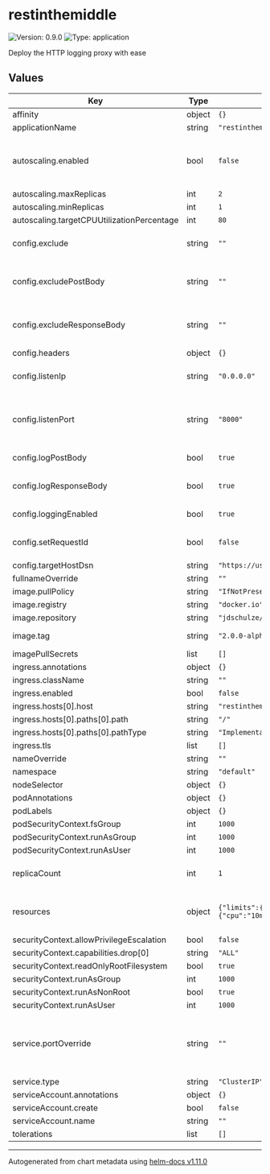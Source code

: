 # restinthemiddle

![Version: 0.9.0](https://img.shields.io/badge/Version-0.9.0-informational?style=flat-square) ![Type: application](https://img.shields.io/badge/Type-application-informational?style=flat-square)

Deploy the HTTP logging proxy with ease

## Values

| Key | Type | Default | Description |
|-----|------|---------|-------------|
| affinity | object | `{}` |  |
| applicationName | string | `"restinthemiddle"` |  |
| autoscaling.enabled | bool | `false` | Handle with care! Autoscaling will make sense only if you have centralized logging. |
| autoscaling.maxReplicas | int | `2` |  |
| autoscaling.minReplicas | int | `1` |  |
| autoscaling.targetCPUUtilizationPercentage | int | `80` |  |
| config.exclude | string | `""` | Exclude requests that match this URL RegEx |
| config.excludePostBody | string | `""` | Do not log the Request body if the URL path matches this RegEx |
| config.excludeResponseBody | string | `""` | Do not log the Response body if the URL path matches this RegEx |
| config.headers | object | `{}` |  |
| config.listenIp | string | `"0.0.0.0"` | Usually you should not change this value |
| config.listenPort | string | `"8000"` | Non-privileged ports only! Use service.portOverride if you want to use a privileged port. |
| config.logPostBody | bool | `true` | Log the Request body |
| config.logResponseBody | bool | `true` | Log the Response body (if it is not chunked) |
| config.loggingEnabled | bool | `true` | You know, for Logging |
| config.setRequestId | bool | `false` | Add an X-Request-Id header if not already present |
| config.targetHostDsn | string | `"https://username:password@example.com:4443/example/path"` | The target's URL |
| fullnameOverride | string | `""` |  |
| image.pullPolicy | string | `"IfNotPresent"` |  |
| image.registry | string | `"docker.io"` |  |
| image.repository | string | `"jdschulze/restinthemiddle"` |  |
| image.tag | string | `"2.0.0-alpha.15"` | Restinthemiddle container image tag |
| imagePullSecrets | list | `[]` |  |
| ingress.annotations | object | `{}` |  |
| ingress.className | string | `""` |  |
| ingress.enabled | bool | `false` |  |
| ingress.hosts[0].host | string | `"restinthemiddle.local"` |  |
| ingress.hosts[0].paths[0].path | string | `"/"` |  |
| ingress.hosts[0].paths[0].pathType | string | `"ImplementationSpecific"` |  |
| ingress.tls | list | `[]` |  |
| nameOverride | string | `""` |  |
| namespace | string | `"default"` |  |
| nodeSelector | object | `{}` |  |
| podAnnotations | object | `{}` |  |
| podLabels | object | `{}` |  |
| podSecurityContext.fsGroup | int | `1000` |  |
| podSecurityContext.runAsGroup | int | `1000` |  |
| podSecurityContext.runAsUser | int | `1000` |  |
| replicaCount | int | `1` | Leave this at 1 if you do not have centralized logging. |
| resources | object | `{"limits":{"cpu":"100m","memory":"64Mi"},"requests":{"cpu":"10m","memory":"32Mi"}}` | Adjust those values to your needs. These values are only suggestions! |
| securityContext.allowPrivilegeEscalation | bool | `false` |  |
| securityContext.capabilities.drop[0] | string | `"ALL"` |  |
| securityContext.readOnlyRootFilesystem | bool | `true` |  |
| securityContext.runAsGroup | int | `1000` |  |
| securityContext.runAsNonRoot | bool | `true` |  |
| securityContext.runAsUser | int | `1000` |  |
| service.portOverride | string | `""` | Use this only if you have to override config.listenPort because you want to use a privileged port. |
| service.type | string | `"ClusterIP"` |  |
| serviceAccount.annotations | object | `{}` |  |
| serviceAccount.create | bool | `false` |  |
| serviceAccount.name | string | `""` |  |
| tolerations | list | `[]` |  |

----------------------------------------------
Autogenerated from chart metadata using [helm-docs v1.11.0](https://github.com/norwoodj/helm-docs/releases/v1.11.0)
